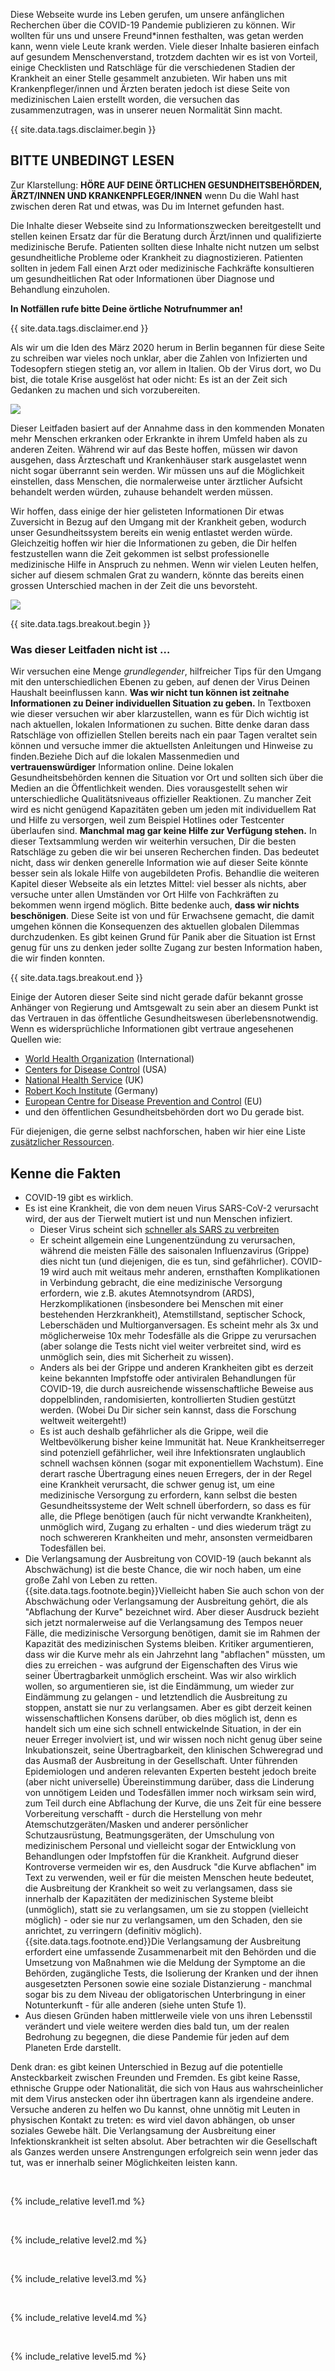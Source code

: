 Diese Webseite wurde ins Leben gerufen, um unsere anfänglichen Recherchen über die COVID-19 Pandemie publizieren zu können. Wir wollten für uns und unsere Freund\*innen festhalten, was getan werden kann, wenn viele Leute krank werden. Viele dieser Inhalte basieren einfach auf gesundem Menschenverstand, trotzdem dachten wir es ist von Vorteil, einige Checklisten und Ratschläge für die verschiedenen Stadien der Krankheit an einer Stelle gesammelt anzubieten. Wir haben uns mit Krankenpfleger/innen und Ärzten beraten jedoch ist diese Seite von medizinischen Laien erstellt worden, die versuchen das zusammenzutragen, was in unserer neuen Normalität Sinn macht.

{{ site.data.tags.disclaimer.begin }}

## BITTE UNBEDINGT LESEN

Zur Klarstellung: **HÖRE AUF DEINE ÖRTLICHEN GESUNDHEITSBEHÖRDEN, ÄRZT/INNEN UND KRANKENPFLEGER/INNEN** wenn Du die Wahl hast zwischen deren Rat und etwas, was Du im Internet gefunden hast. 

Die Inhalte dieser Webseite sind zu Informationszwecken bereitgestellt und stellen keinen Ersatz dar für die Beratung durch Ärzt/innen und qualifizierte medizinische Berufe. Patienten sollten diese Inhalte nicht nutzen um selbst gesundheitliche Probleme oder Krankheit zu diagnostizieren. Patienten sollten in jedem Fall einen Arzt oder medizinische Fachkräfte konsultieren um gesundheitlichen Rat oder Informationen über Diagnose und Behandlung einzuholen.

**In Notfällen rufe bitte Deine örtliche Notrufnummer an!**

{{ site.data.tags.disclaimer.end }}

Als wir um die Iden des März 2020 herum in Berlin begannen für diese Seite zu schreiben war vieles noch unklar, aber die Zahlen von Infizierten und Todesopfern stiegen stetig an, vor allem in Italien. Ob der Virus dort, wo Du bist, die totale Krise ausgelöst hat oder nicht: Es ist an der Zeit sich Gedanken zu machen und sich vorzubereiten.

![](/assets/images/virus.png)

Dieser Leitfaden basiert auf der Annahme dass in den kommenden Monaten mehr Menschen erkranken oder Erkrankte in ihrem Umfeld haben als zu anderen Zeiten. Während wir auf das Beste hoffen, müssen wir davon ausgehen, dass Ärzteschaft und Krankenhäuser stark ausgelastet wenn nicht sogar überrannt sein werden. Wir müssen uns auf die Möglichkeit einstellen, dass Menschen, die normalerweise unter ärztlicher Aufsicht behandelt werden würden, zuhause behandelt werden müssen.

Wir hoffen, dass einige der hier gelisteten Informationen Dir etwas Zuversicht in Bezug auf den Umgang mit der Krankheit geben, wodurch unser Gesundheitssystem bereits ein wenig entlastet werden würde. Gleichzeitig hoffen wir hier die Informationen zu geben, die Dir helfen festzustellen wann die Zeit gekommen ist selbst professionelle medizinische Hilfe in Anspruch zu nehmen. Wenn wir vielen Leuten helfen, sicher auf diesem schmalen Grat zu wandern, könnte das bereits einen grossen Unterschied machen in der Zeit die uns bevorsteht.

[![](/assets/images/treat-at-home.png)](https://www.statnews.com/2020/03/21/coronavirus-plea-from-italy-treat-patients-at-home/ "Ein Plädoyer der Ärzte in Italien: Um eine Covid-19-Katastrophe zu vermeiden, müssen mehr Patienten zu Hause behandelt werden.")

{{ site.data.tags.breakout.begin }}

### Was dieser Leitfaden nicht ist …

Wir versuchen eine Menge *grundlegender*, hilfreicher Tips für den Umgang mit den unterschiedlichen Ebenen zu geben, auf denen der Virus Deinen Haushalt beeinflussen kann. **Was wir nicht tun können ist zeitnahe Informationen zu Deiner individuellen Situation zu geben.** In Textboxen wie dieser versuchen wir aber klarzustellen, wann es für Dich wichtig ist nach aktuellen, lokalen Informationen zu suchen.
Bitte denke daran dass Ratschläge von offiziellen Stellen bereits nach ein paar Tagen veraltet sein können und versuche immer die aktuellsten Anleitungen und Hinweise zu finden.Beziehe Dich auf die lokalen Massenmedien und **vertrauenswürdiger** Information online. Deine lokalen Gesundheitsbehörden kennen die Situation vor Ort und sollten sich über die Medien an die Öffentlichkeit wenden. 
Dies vorausgestellt sehen wir unterschiedliche Qualitätsniveaus offizieller Reaktionen. Zu mancher Zeit wird es nicht genügend Kapazitäten geben um jeden mit individuellem Rat und Hilfe zu versorgen, weil zum Beispiel Hotlines oder Testcenter überlaufen sind. **Manchmal mag gar keine Hilfe zur Verfügung stehen.** In dieser Textsammlung werden wir weiterhin versuchen, Dir die besten Ratschläge zu geben die wir bei unseren Recherchen finden. Das bedeutet nicht, dass wir denken generelle Information wie auf dieser Seite könnte besser sein als lokale Hilfe von augebildeten Profis. Behandlie die weiteren Kapitel dieser Webseite als ein letztes Mittel: viel besser als nichts, aber versuche unter allen Umständen vor Ort Hilfe von Fachkräften zu bekommen wenn irgend möglich.
Bitte bedenke auch, **dass wir nichts beschönigen**. Diese Seite ist von und für Erwachsene gemacht, die damit umgehen können die Konsequenzen des aktuellen globalen Dilemmas durchzudenken. Es gibt keinen Grund für Panik aber die Situation ist Ernst genug für uns zu denken jeder sollte Zugang zur besten Information haben, die wir finden konnten.

{{ site.data.tags.breakout.end }}

Einige der Autoren dieser Seite sind nicht gerade dafür bekannt grosse Anhänger von Regierung und Amtsgewalt zu sein aber an diesem Punkt ist das Vertrauen in das öffentliche Gesundheitswesen überlebensnotwendig. Wenn es widersprüchliche Informationen gibt vertraue angesehenen Quellen wie:
* [World Health Organization](https://www.who.int/emergencies/diseases/novel-coronavirus-2019) (International)
* [Centers for Disease Control](https://www.cdc.gov/coronavirus/2019-ncov/index.html) (USA)
* [National Health Service](https://www.nhs.uk/conditions/coronavirus-covid-19/) (UK) 
* [Robert Koch Institute](https://www.rki.de/DE/Content/InfAZ/N/Neuartiges_Coronavirus/nCoV.html) (Germany)
* [European Centre for Disease Prevention and Control](https://www.ecdc.europa.eu/en/novel-coronavirus-china) (EU) 
* und den öffentlichen Gesundheitsbehörden dort wo Du gerade bist.

Für diejenigen, die gerne selbst nachforschen, haben wir hier eine Liste [zusätzlicher Ressourcen](https://covid-at-home.info/resources). 

## Kenne die Fakten

* COVID-19 gibt es wirklich.
* Es ist eine Krankheit, die von dem neuen Virus SARS-CoV-2 verursacht wird, der aus der Tierwelt mutiert ist und nun Menschen infiziert.
  * Dieser Virus scheint sich [schneller als SARS zu verbreiten](https://www.nature.com/articles/d41586-020-00660-x) 
  * Er scheint allgemein eine Lungenentzündung zu verursachen, während die meisten Fälle des saisonalen Influenzavirus (Grippe) dies nicht tun (und diejenigen, die es tun, sind gefährlicher). COVID-19 wird auch mit weitaus mehr anderen, ernsthaften Komplikationen in Verbindung gebracht, die eine medizinische Versorgung erfordern, wie z.B. akutes Atemnotsyndrom (ARDS), Herzkomplikationen (insbesondere bei Menschen mit einer bestehenden Herzkrankheit), Atemstillstand, septischer Schock, Leberschäden und Multiorganversagen. Es scheint mehr als 3x und möglicherweise 10x mehr Todesfälle als die Grippe zu verursachen (aber solange die Tests nicht viel weiter verbreitet sind, wird es unmöglich sein, dies mit Sicherheit zu wissen).
  * Anders als bei der Grippe und anderen Krankheiten gibt es derzeit keine bekannten Impfstoffe oder antiviralen Behandlungen für COVID-19, die durch ausreichende wissenschaftliche Beweise aus doppelblinden, randomisierten, kontrollierten Studien gestützt werden. (Wobei Du Dir sicher sein kannst, dass die Forschung weltweit weitergeht!)
  * Es ist auch deshalb gefährlicher als die Grippe, weil die Weltbevölkerung bisher keine Immunität hat. Neue Krankheitserreger sind potenziell gefährlicher, weil ihre Infektionsraten unglaublich schnell wachsen können (sogar mit exponentiellem Wachstum). Eine derart rasche Übertragung eines neuen Erregers, der in der Regel eine Krankheit verursacht, die schwer genug ist, um eine medizinische Versorgung zu erfordern, kann selbst die besten Gesundheitssysteme der Welt schnell überfordern, so dass es für alle, die Pflege benötigen (auch für nicht verwandte Krankheiten), unmöglich wird, Zugang zu erhalten - und dies wiederum trägt zu noch schwereren Krankheiten und mehr, ansonsten vermeidbaren Todesfällen bei.
* Die Verlangsamung der Ausbreitung von COVID-19 (auch bekannt als Abschwächung) ist die beste Chance, die wir noch haben, um eine große Zahl von Leben zu retten. {{site.data.tags.footnote.begin}}Vielleicht haben Sie auch schon von der Abschwächung oder Verlangsamung der Ausbreitung gehört, die als "Abflachung der Kurve" bezeichnet wird. Aber dieser Ausdruck bezieht sich jetzt normalerweise auf die Verlangsamung des Tempos neuer Fälle, die medizinische Versorgung benötigen, damit sie im Rahmen der Kapazität des medizinischen Systems bleiben. Kritiker argumentieren, dass wir die Kurve mehr als ein Jahrzehnt lang "abflachen" müssten, um dies zu erreichen - was aufgrund der Eigenschaften des Virus wie seiner Übertragbarkeit unmöglich erscheint. Was wir also wirklich wollen, so argumentieren sie, ist die Eindämmung, um wieder zur Eindämmung zu gelangen - und letztendlich die Ausbreitung zu stoppen, anstatt sie nur zu verlangsamen.
Aber es gibt derzeit keinen wissenschaftlichen Konsens darüber, ob dies möglich ist, denn es handelt sich um eine sich schnell entwickelnde Situation, in der ein neuer Erreger involviert ist, und wir wissen noch nicht genug über seine Inkubationszeit, seine Übertragbarkeit, den klinischen Schweregrad und das Ausmaß der Ausbreitung in der Gesellschaft. Unter führenden Epidemiologen und anderen relevanten Experten besteht jedoch breite (aber nicht universelle) Übereinstimmung darüber, dass die Linderung von unnötigem Leiden und Todesfällen immer noch wirksam sein wird, zum Teil durch eine Abflachung der Kurve, die uns Zeit für eine bessere Vorbereitung verschafft - durch die Herstellung von mehr Atemschutzgeräten/Masken und anderer persönlicher Schutzausrüstung, Beatmungsgeräten, der Umschulung von medizinischem Personal und vielleicht sogar der Entwicklung von Behandlungen oder Impfstoffen für die Krankheit.
Aufgrund dieser Kontroverse vermeiden wir es, den Ausdruck "die Kurve abflachen" im Text zu verwenden, weil er für die meisten Menschen heute bedeutet, die Ausbreitung der Krankheit so weit zu verlangsamen, dass sie innerhalb der Kapazitäten der medizinischen Systeme bleibt (unmöglich), statt sie zu verlangsamen, um sie zu stoppen (vielleicht möglich) - oder sie nur zu verlangsamen, um den Schaden, den sie anrichtet, zu verringern (definitiv möglich). {{site.data.tags.footnote.end}}Die Verlangsamung der Ausbreitung erfordert eine umfassende Zusammenarbeit mit den Behörden und die Umsetzung von Maßnahmen wie die Meldung der Symptome an die Behörden, zugängliche Tests, die Isolierung der Kranken und der ihnen ausgesetzten Personen sowie eine soziale Distanzierung - manchmal sogar bis zu dem Niveau der obligatorischen Unterbringung in einer Notunterkunft - für alle anderen (siehe unten Stufe 1).
* Aus diesen Gründen haben mittlerweile viele von uns ihren Lebensstil verändert und viele weitere werden dies bald tun, um der realen Bedrohung zu begegnen, die diese Pandemie für jeden auf dem Planeten Erde darstellt.

Denk dran: es gibt keinen Unterschied in Bezug auf die potentielle Ansteckbarkeit zwischen Freunden und Fremden. Es gibt keine Rasse, ethnische Gruppe oder Nationalität, die sich von Haus aus wahrscheinlicher mit dem Virus anstecken oder ihn übertragen kann als irgendeine andere. Versuche anderen zu helfen wo Du kannst, ohne unnötig mit Leuten in physischen Kontakt zu treten: es wird viel davon abhängen, ob unser soziales Gewebe hält. Die Verlangsamung der Ausbreitung einer Infektionskrankheit ist selten absolut. Aber betrachten wir die Gesellschaft als Ganzes werden unsere Anstrengungen erfolgreich sein wenn jeder das tut, was er innerhalb seiner Möglichkeiten leisten kann.


&nbsp; 

{% include_relative level1.md %}

&nbsp; 

{% include_relative level2.md %}

&nbsp; 

{% include_relative level3.md %}

&nbsp; 

{% include_relative level4.md %}

&nbsp; 

{% include_relative level5.md %}
